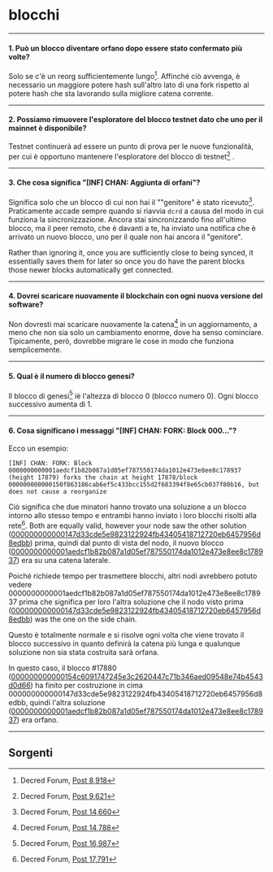 # <i class="fa fa-cubes"></i> blocchi 

---

#### 1. Può un blocco diventare orfano dopo essere stato confermato più volte? 

Solo se c'è un reorg sufficientemente lungo[^8918]. Affinché ciò avvenga, è necessario un maggiore potere hash   sull'altro lato di una fork rispetto  al potere hash che sta lavorando sulla migliore catena  corrente.

---

#### 2. Possiamo rimuovere l'esploratore del blocco testnet dato che uno per il mainnet è disponibile?

Testnet continuerà ad essere un punto di prova per le nuove funzionalità, per cui è opportuno mantenere l'esploratore del blocco di testnet[^9621] .

---

#### 3. Che cosa significa "[INF] CHAN: Aggiunta di orfani"? 

Significa solo che  un blocco di cui non  hai il ""genitore"  è stato ricevuto[^14660]. Praticamente accade sempre quando si
 riavvia `dcrd` a causa del modo in cui funziona la sincronizzazione. Ancora stai sincronizzando fino all'ultimo blocco, ma il peer remoto, che è davanti a te, ha inviato una notifica che è arrivato un nuovo blocco, uno per il quale non hai ancora il "genitore".

Rather than ignoring it, once you are sufficiently close to being synced, it essentially saves them for later so once you do have the parent blocks those newer blocks automatically get connected.

---

#### 4. Dovrei scaricare nuovamente il blockchain con ogni nuova versione del software? 

Non dovresti mai scaricare nuovamente la catena[^14788] in un aggiornamento, a meno che non sia solo un cambiamento enorme, dove ha senso cominciare. Tipicamente, però, dovrebbe migrare le cose in modo che funziona semplicemente.

---

#### 5. Qual è il numero di blocco genesi? 

Il blocco di genesi[^16987] iè l'altezza di blocco 0 (blocco numero 0). Ogni blocco successivo aumenta di 1.

---

#### 6. Cosa significano i messaggi "[INF] CHAN: FORK: Block 000..."? 

Ecco un esempio:

```no-highlight
[INF] CHAN: FORK: Block 0000000000001aedcf1b82b087a1d05ef787550174da1012e473e8ee8c178937 (height 17879) forks the chain at height 17878/block 000000000000150f863186cab6ef5c433bcc155d2f683394f8e65cb037f80b16, but does not cause a reorganize
```

Ciò significa che due minatori hanno trovato una soluzione a un blocco intorno allo stesso tempo e entrambi hanno inviato i loro blocchi risolti alla rete[^17791]. Both are equally valid, however your node saw the other solution ([000000000000147d33cde5e9823122924fb43405418712720eb6457956d8edbb](https://mainnet.decred.org/block/000000000000147d33cde5e9823122924fb43405418712720eb6457956d8edbb)) prima, quindi dal punto di vista del nodo, il nuovo blocco ([0000000000001aedcf1b82b087a1d05ef787550174da1012e473e8ee8c178937](https://mainnet.decred.org/block/0000000000001aedcf1b82b087a1d05ef787550174da1012e473e8ee8c178937)) era su una catena laterale.

Poiché richiede tempo per trasmettere blocchi, altri nodi avrebbero potuto vedere 0000000000001aedcf1b82b087a1d05ef787550174da1012e473e8ee8c178937 prima che significa per loro l'altra soluzione che il nodo visto prima ([000000000000147d33cde5e9823122924fb43405418712720eb6457956d8edbb](https://mainnet.decred.org/block/000000000000147d33cde5e9823122924fb43405418712720eb6457956d8edbb)) was the one on the side chain.

Questo è totalmente normale e si risolve ogni volta che viene trovato il blocco successivo in quanto definirà la catena più lunga e qualunque soluzione non sia stata costruita sarà orfana.

In questo caso, il blocco #17880 ([000000000000154c6091747245e3c2620447c71b346aed09548e74b4543d0d66](https://mainnet.decred.org/block/000000000000154c6091747245e3c2620447c71b346aed09548e74b4543d0d66)) ha finito per costruzione in cima 000000000000147d33cde5e9823122924fb43405418712720eb6457956d8edbb, quindi l'altra soluzione ([0000000000001aedcf1b82b087a1d05ef787550174da1012e473e8ee8c178937](https://mainnet.decred.org/block/0000000000001aedcf1b82b087a1d05ef787550174da1012e473e8ee8c178937)) era orfano.

---

## <i class="fa fa-book"></i> Sorgenti 

[^8918]: Decred Forum, [Post 8,918](https://forum.decred.org/threads/557/#post-8918)
[^9621]: Decred Forum, [Post 9,621](https://forum.decred.org/threads/651/#post-9621)
[^14660]: Decred Forum, [Post 14,660](https://forum.decred.org/threads/1333/#post-14660)
[^14788]: Decred Forum, [Post 14,788](https://forum.decred.org/threads/1336/#post-14788)
[^16987]: Decred Forum, [Post 16,987](https://forum.decred.org/threads/1852/#post-16987)
[^17791]: Decred Forum, [Post 17,791](https://forum.decred.org/threads/2925/#post-17791)
